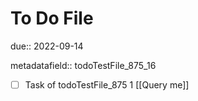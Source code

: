 # To Do File

due:: 2022-09-14

metadatafield:: todoTestFile_875_16

- [ ] Task of todoTestFile_875 1 [[Query me]]
